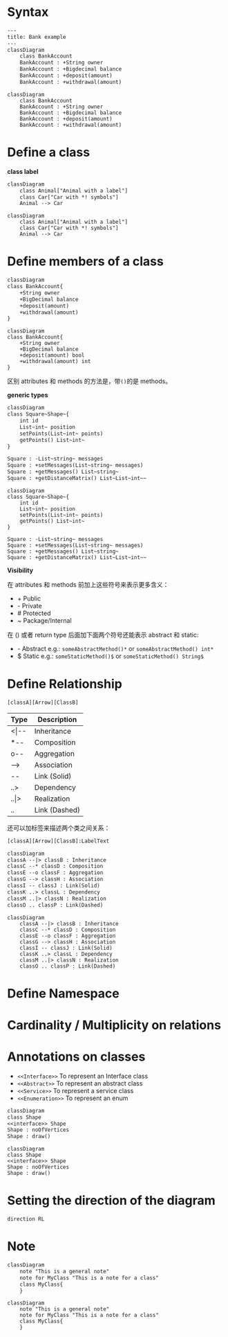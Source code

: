 # Syntax

```txt
---
title: Bank example
---
classDiagram
    class BankAccount
    BankAccount : +String owner
    BankAccount : +Bigdecimal balance
    BankAccount : +deposit(amount)
    BankAccount : +withdrawal(amount)
```

```mermaid
classDiagram
    class BankAccount
    BankAccount : +String owner
    BankAccount : +Bigdecimal balance
    BankAccount : +deposit(amount)
    BankAccount : +withdrawal(amount)
```

# Define a class

**class label**

```txt
classDiagram
    class Animal["Animal with a label"]
    class Car["Car with *! symbols"]
    Animal --> Car
```

```mermaid
classDiagram
    class Animal["Animal with a label"]
    class Car["Car with *! symbols"]
    Animal --> Car
```

# Define members of a class

```txt
classDiagram
class BankAccount{
    +String owner
    +BigDecimal balance
    +deposit(amount)
    +withdrawal(amount)
}
```

```mermaid
classDiagram
class BankAccount{
    +String owner
    +BigDecimal balance
    +deposit(amount) bool
    +withdrawal(amount) int
}
```

区别 attributes 和 methods 的方法是，带`()`的是 methods。

**generic types**

```txt
classDiagram
class Square~Shape~{
    int id
    List~int~ position
    setPoints(List~int~ points)
    getPoints() List~int~
}

Square : -List~string~ messages
Square : +setMessages(List~string~ messages)
Square : +getMessages() List~string~
Square : +getDistanceMatrix() List~List~int~~
```

```mermaid
classDiagram
class Square~Shape~{
    int id
    List~int~ position
    setPoints(List~int~ points)
    getPoints() List~int~
}

Square : -List~string~ messages
Square : +setMessages(List~string~ messages)
Square : +getMessages() List~string~
Square : +getDistanceMatrix() List~List~int~~
```

**Visibility**

在 attributes 和 methods 前加上这些符号来表示更多含义：

- \+ Public
- \- Private
- \# Protected
- \~ Package/Internal

在 () 或者 return type 后面加下面两个符号还能表示 abstract 和 static:

- \- Abstract e.g.: `someAbstractMethod()*` or `someAbstractMethod() int*`
- \$ Static e.g.: `someStaticMethod()$` or `someStaticMethod() String$`

# Define Relationship

```txt
[classA][Arrow][ClassB]
```

| Type | Description |
| ---- | ----------- |
| <\|-- | Inheritance |
| *-- | Composition |
| o-- | Aggregation |
| --> | Association |
| -- | Link (Solid) |
| ..> | Dependency |
| ..\|> | Realization |
| .. | Link (Dashed) |

还可以加标签来描述两个类之间关系：

```txt
[classA][Arrow][ClassB]:LabelText
```

```txt
classDiagram
classA --|> classB : Inheritance
classC --* classD : Composition
classE --o classF : Aggregation
classG --> classH : Association
classI -- classJ : Link(Solid)
classK ..> classL : Dependency
classM ..|> classN : Realization
classO .. classP : Link(Dashed)
```

```mermaid
classDiagram
    classA --|> classB : Inheritance
    classC --* classD : Composition
    classE --o classF : Aggregation
    classG --> classH : Association
    classI -- classJ : Link(Solid)
    classK ..> classL : Dependency
    classM ..|> classN : Realization
    classO .. classP : Link(Dashed)
```

# Define Namespace

# Cardinality / Multiplicity on relations

# Annotations on classes

- `<<Interface>>` To represent an Interface class
- `<<Abstract>>` To represent an abstract class
- `<<Service>>` To represent a service class
- `<<Enumeration>>` To represent an enum

```txt
classDiagram
class Shape
<<interface>> Shape
Shape : noOfVertices
Shape : draw()
```

```mermaid
classDiagram
class Shape
<<interface>> Shape
Shape : noOfVertices
Shape : draw()

```

# Setting the direction of the diagram

`direction RL`

# Note

```txt
classDiagram
    note "This is a general note"
    note for MyClass "This is a note for a class"
    class MyClass{
    }
```

```mermaid
classDiagram
    note "This is a general note"
    note for MyClass "This is a note for a class"
    class MyClass{
    }
```
